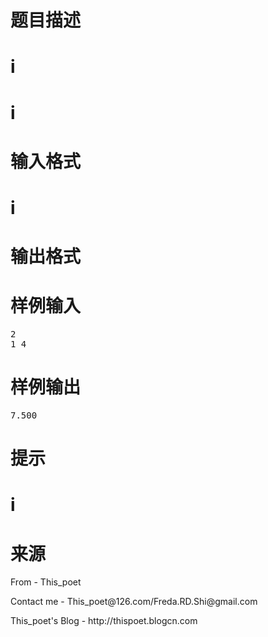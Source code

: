 

# 题目描述



# i



# i



# 输入格式



# i



# 输出格式



# 样例输入


<pre>2
1 4
</pre>

# 样例输出


<pre>7.500</pre>

# 提示



# i



# 来源


<p>
From - This_poet
</p>
<p>
Contact me - This_poet@126.com/Freda.RD.Shi@gmail.com
</p>
<p>
This_poet&#39;s Blog - http://thispoet.blogcn.com
</p>
